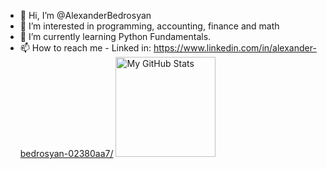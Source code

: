 - 👋 Hi, I’m @AlexanderBedrosyan
- 👀 I’m interested in programming, accounting, finance and math
- 🌱 I’m currently learning Python Fundamentals.
- 📫 How to reach me - Linked in: https://www.linkedin.com/in/alexander-bedrosyan-02380aa7/
  <img height="160em" alt="My GitHub Stats" src="https://github-readme-stats.vercel.app/api/top-langs/?username=AlexanderBedrosyan&langs_count=8&layout=compact&hide_border=true&bg_color=00000000&text_color=3498db&&count_private=true&include_all_commits=true" />
</p>
<p></p><p></p>
